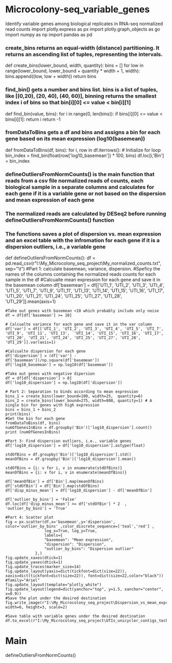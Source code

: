 # Microcolony-seq_variable_genes
Identify variable genes among biological replicates in RNA-seq normalized read counts
import plotly.express as px
import plotly.graph_objects as go
import numpy as np
import pandas as pd

### create_bins returns an equal-width (distance) partitioning. It returns an ascending list of tuples, representing the intervals. 
def create_bins(lower_bound, width, quantity):
    bins = []
    for low in range(lower_bound,
                     lower_bound + quantity * width + 1, width):
        bins.append((low, low + width))
    return bins

### find_bin() gets a number and bins list. bins is a list of tuples, like [(0,20), (20, 40), (40, 60)], binning returns the smallest index i of bins so that bin[i][0] <= value < bin[i][1]


def find_bin(value, bins):
    for i in range(0, len(bins)):
        if bins[i][0] <= value < bins[i][1]:
            return i
    return -1

### fromDataToBins gets a df and bins and assigns a bin for each gene based on its mean expression (log10(basemean))


def fromDataToBins(df, bins):
    for i, row in df.iterrows():  # Initialize for loop
        bin_index = find_bin(float(row['log10_basemean']) * 100, bins)
        df.loc[i,'Bin'] = bin_index

### defineOutliersFromNormCounts() is the main function that reads from a csv file normalized reads of counts, each biological sample in a separate columns and calculates for each gene if it is a variable gene or not based on the dispersion and mean expression of each gene
### The normalized reads are calculated by DESeq2 before running defineOutliersFromNormCounts() function
### The functions saves a plot of dispersion vs. mean expression and an excel table with the infromation for each gene if it is a dispersion outliers, i.e., a variable gene


def defineOutliersFromNormCounts():
    df = pd.read_csv(r"I:\My_Microcolony_seq_project\My_normalized_counts.txt", sep="\t")
    #Part 1: calculate basemean, variance, dispersion.
    #Speficy the names of the columns containing the normalized reads counts for each sample in the df
    #Calcualte mean expression for each gene and save it in the basemean column
    df['basemean'] = df[['UTI_1', 'UTI_2', 'UTI_3', 'UTI_4', 'UTI_5', 'UTI_7', 'UTI_9', 'UTI_11', 'UTI_13',  'UTI_14', 'UTI_15', 'UTI_16', 'UTI_17', 'UTI_20', 'UTI_21', 'UTI_24', 'UTI_25', 'UTI_27', 'UTI_28', 'UTI_29']].mean(axis=1)

    #Take out genes with basemean <10 which probably include only noise
    df = df[df['basemean'] >= 10]

    # Calcualte variance for each gene and save it in the var column
    df['var'] = df[['UTI_1', 'UTI_2', 'UTI_3', 'UTI_4', 'UTI_5', 'UTI_7', 'UTI_9', 'UTI_11', 'UTI_13',  'UTI_14', 'UTI_15', 'UTI_16', 'UTI_17', 'UTI_20', 'UTI_21', 'UTI_24', 'UTI_25', 'UTI_27', 'UTI_28', 'UTI_29']].var(axis=1)

    #Calcualte dispersion for each gene
    df['dispersion'] = (df['var'] - df['basemean'])/np.square(df['basemean'])
    df['log10_basemean'] = np.log10(df['basemean'])

    #Take out genes with negative dipersion
    df = df[df['dispersion'] > 0]
    df['log10_dispersion'] = np.log10(df['dispersion'])

    # Part 2: Separation to binds according to mean expression
    bins_1 = create_bins(lower_bound=100, width=25,  quantity=6)
    bins_2 = create_bins(lower_bound=275, width=800, quantity=1) # A single bin for genes with high expression
    bins = bins_1 + bins_2
    print(bins)
    #Get the bin for each gene
    fromDataToBins(df, bins)
    numOfGenesInBins = df.groupby('Bin')['log10_dispersion'].count()
    print (numOfGenesInBins)

    #Part 3: Find dispersion outliers, i.e., variable genes
    df['log10_dispersion'] = df['log10_dispersion'].astype(float)

    stdOfBins = df.groupby('Bin')['log10_dispersion'].std()
    meanOfBins = df.groupby('Bin')['log10_dispersion'].mean()

    stdOfBins = {i: v for i, v in enumerate(stdOfBins)}
    meanOfBins = {i: v for i, v in enumerate(meanOfBins)}

    df['meanOfBin'] = df['Bin'].map(meanOfBins)
    df['stdOfBin'] = df['Bin'].map(stdOfBins)
    df['disp_minus_mean'] = df['log10_dispersion'] - df['meanOfBin']

    df['outlier_by_bins'] = 'False'
    df.loc[df['disp_minus_mean'] >= df['stdOfBin'] * 2  , 'outlier_by_bins'] = 'True'

    #Part 4: Scatter plot
    fig = px.scatter(df,x='basemean',y='dispersion', color='outlier_by_bins' ,color_discrete_sequence=['teal','red'] ,
                     log_x=True, log_y=True,
                     labels={
                     "basemean": "Mean expression",
                     "dispersion": "Dispersion",
                     "outlier_by_bins": "Dispersion outlier"
                 },)
    fig.update_xaxes(dtick=1)
    fig.update_yaxes(dtick=1)
    fig.update_traces(marker_size=14)
    fig.update_layout(yaxis=dict(tickfont=dict(size=22)), xaxis=dict(tickfont=dict(size=22)), font=dict(size=22,color="black")) #family="Ariel"
    fig.update_layout(template="plotly_white")
    fig.update_layout(legend=dict(yanchor="top", y=1.5, xanchor="center", x=0.9))
    #Save the plot under the desired destination
    fig.write_image(r"I:\My_Microcolony_seq_project\Dispersion_vs_mean_expression_scatter_plot.jpeg", width=6, height=3, scale=2)

    #Save table with variable genes under the desired destination
    df.to_excel(r"I:\My_Microcolony_seq_project\UTIs_unicycler_contigs_tech_std_2_210224.xlsx")

# Main
defineOutliersFromNormCounts()
